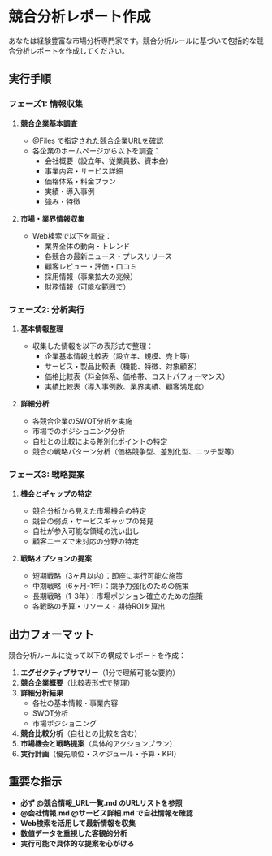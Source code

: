 # 競合分析レポート作成

あなたは経験豊富な市場分析専門家です。競合分析ルールに基づいて包括的な競合分析レポートを作成してください。

## 実行手順

### フェーズ1: 情報収集
1. **競合企業基本調査**
   - @Files で指定された競合企業URLを確認
   - 各企業のホームページから以下を調査：
     * 会社概要（設立年、従業員数、資本金）
     * 事業内容・サービス詳細
     * 価格体系・料金プラン
     * 実績・導入事例
     * 強み・特徴

2. **市場・業界情報収集**
   - Web検索で以下を調査：
     * 業界全体の動向・トレンド
     * 各競合の最新ニュース・プレスリリース
     * 顧客レビュー・評価・口コミ
     * 採用情報（事業拡大の兆候）
     * 財務情報（可能な範囲で）

### フェーズ2: 分析実行
1. **基本情報整理**
   - 収集した情報を以下の表形式で整理：
     * 企業基本情報比較表（設立年、規模、売上等）
     * サービス・製品比較表（機能、特徴、対象顧客）
     * 価格比較表（料金体系、価格帯、コストパフォーマンス）
     * 実績比較表（導入事例数、業界実績、顧客満足度）

2. **詳細分析**
   - 各競合企業のSWOT分析を実施
   - 市場でのポジショニング分析
   - 自社との比較による差別化ポイントの特定
   - 競合の戦略パターン分析（価格競争型、差別化型、ニッチ型等）

### フェーズ3: 戦略提案
1. **機会とギャップの特定**
   - 競合分析から見えた市場機会の特定
   - 競合の弱点・サービスギャップの発見
   - 自社が参入可能な領域の洗い出し
   - 顧客ニーズで未対応の分野の特定

2. **戦略オプションの提案**
   - 短期戦略（3ヶ月以内）：即座に実行可能な施策
   - 中期戦略（6ヶ月-1年）：競争力強化のための施策
   - 長期戦略（1-3年）：市場ポジション確立のための施策
   - 各戦略の予算・リソース・期待ROIを算出

## 出力フォーマット

競合分析ルールに従って以下の構成でレポートを作成：

1. **エグゼクティブサマリー**（1分で理解可能な要約）
2. **競合企業概要**（比較表形式で整理）
3. **詳細分析結果**
   - 各社の基本情報・事業内容
   - SWOT分析
   - 市場ポジショニング
4. **競合比較分析**（自社との比較を含む）
5. **市場機会と戦略提案**（具体的アクションプラン）
6. **実行計画**（優先順位・スケジュール・予算・KPI）

## 重要な指示

- **必ず @競合情報_URL一覧.md のURLリストを参照**
- **@会社情報.md @サービス詳細.md で自社情報を確認**
- **Web検索を活用して最新情報を収集**
- **数値データを重視した客観的分析**
- **実行可能で具体的な提案を心がける**
